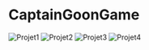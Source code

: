 # CaptainGoonGame
 
![Projet1](https://user-images.githubusercontent.com/105168600/167588058-21c56683-64c4-4c78-b607-21caa27bca22.png)
![Projet2](https://user-images.githubusercontent.com/105168600/167588069-7257f51d-b623-49fb-ab09-7f203cd7313f.png)
![Projet3](https://user-images.githubusercontent.com/105168600/167588076-26fe7ed4-2eb0-499c-811d-dc8e35459ad6.png)
![Projet4](https://user-images.githubusercontent.com/105168600/167588084-9d98cfec-44e2-416f-899d-00218b613b54.png)
